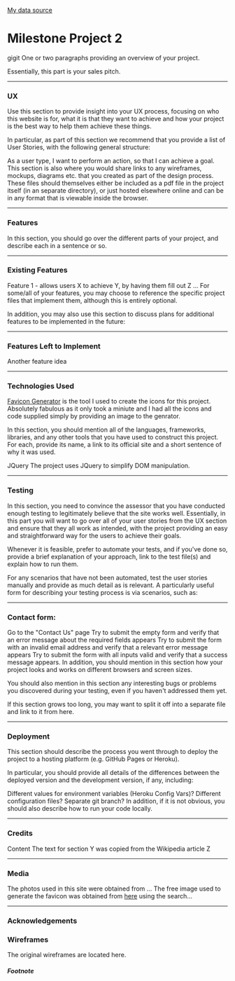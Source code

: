 [My data source](https://researchbriefings.parliament.uk/ResearchBriefing/Summary/CBP-7529#fullreport)

# Milestone Project 2
gigit
One or two paragraphs providing an overview of your project.

Essentially, this part is your sales pitch.

<hr>

### UX

Use this section to provide insight into your UX process, focusing on who this website is for, what it is that they want to achieve and how your project is the best way to help them achieve these things.

In particular, as part of this section we recommend that you provide a list of User Stories, with the following general structure:

As a user type, I want to perform an action, so that I can achieve a goal.
This section is also where you would share links to any wireframes, mockups, diagrams etc. that you created as part of the design process. These files should themselves either be included as a pdf file in the project itself (in an separate directory), or just hosted elsewhere online and can be in any format that is viewable inside the browser.

<hr>

### Features

In this section, you should go over the different parts of your project, and describe each in a sentence or so.

<hr>

### Existing Features

Feature 1 - allows users X to achieve Y, by having them fill out Z
...
For some/all of your features, you may choose to reference the specific project files that implement them, although this is entirely optional.

In addition, you may also use this section to discuss plans for additional features to be implemented in the future:

<hr>

### Features Left to Implement

Another feature idea

<hr>

### Technologies Used

[Favicon Generator](https://www.favicon-generator.org/) is the tool I used to create the icons for this project. Absolutely fabulous as it only took a miniute and I had all the icons and code supplied simply by providing an image to the genrator.

In this section, you should mention all of the languages, frameworks, libraries, and any other tools that you have used to construct this project. For each, provide its name, a link to its official site and a short sentence of why it was used.

JQuery
The project uses JQuery to simplify DOM manipulation.

<hr>

### Testing

In this section, you need to convince the assessor that you have conducted enough testing to legitimately believe that the site works well. Essentially, in this part you will want to go over all of your user stories from the UX section and ensure that they all work as intended, with the project providing an easy and straightforward way for the users to achieve their goals.

Whenever it is feasible, prefer to automate your tests, and if you've done so, provide a brief explanation of your approach, link to the test file(s) and explain how to run them.

For any scenarios that have not been automated, test the user stories manually and provide as much detail as is relevant. A particularly useful form for describing your testing process is via scenarios, such as:

<hr>

### Contact form:

Go to the "Contact Us" page
Try to submit the empty form and verify that an error message about the required fields appears
Try to submit the form with an invalid email address and verify that a relevant error message appears
Try to submit the form with all inputs valid and verify that a success message appears.
In addition, you should mention in this section how your project looks and works on different browsers and screen sizes.

You should also mention in this section any interesting bugs or problems you discovered during your testing, even if you haven't addressed them yet.

If this section grows too long, you may want to split it off into a separate file and link to it from here.

<hr>

### Deployment

This section should describe the process you went through to deploy the project to a hosting platform (e.g. GitHub Pages or Heroku).

In particular, you should provide all details of the differences between the deployed version and the development version, if any, including:

Different values for environment variables (Heroku Config Vars)?
Different configuration files?
Separate git branch?
In addition, if it is not obvious, you should also describe how to run your code locally.

<hr>

### Credits

Content
The text for section Y was copied from the Wikipedia article Z

<hr>

### Media

The photos used in this site were obtained from ...
The free image used to generate the favicon was obtained from [here](#) using the search...

<hr>

### Acknowledgements

### Wireframes

The original wireframes are located here.

##### Footnote
